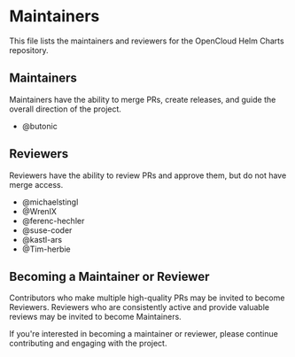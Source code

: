 # Maintainers

This file lists the maintainers and reviewers for the OpenCloud Helm Charts repository.

## Maintainers

Maintainers have the ability to merge PRs, create releases, and guide the overall direction of the project.

- @butonic

## Reviewers

Reviewers have the ability to review PRs and approve them, but do not have merge access.

- @michaelstingl
- @WrenIX
- @ferenc-hechler
- @suse-coder
- @kastl-ars
- @Tim-herbie

## Becoming a Maintainer or Reviewer

Contributors who make multiple high-quality PRs may be invited to become Reviewers.
Reviewers who are consistently active and provide valuable reviews may be invited to become Maintainers.

If you're interested in becoming a maintainer or reviewer, please continue contributing and engaging with the project.